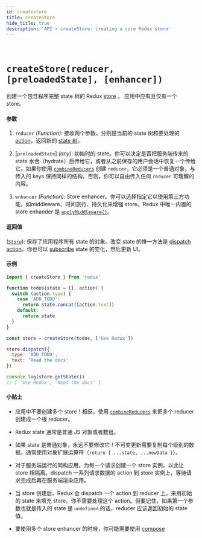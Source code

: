 ```yaml
---
id: createstore
title: createStore
hide_title: true
description: 'API > createStore: creating a core Redux store'
---
```


&nbsp;

# `createStore(reducer, [preloadedState], [enhancer])`

创建一个包含程序完整 state 树的 Redux [store](Store.md) 。
应用中应有且仅有一个 store。

#### 参数

1. `reducer` _(Function)_: 接收两个参数，分别是当前的 state 树和要处理的 [action](../understanding/thinking-in-redux/Glossary.md#action)，返回新的 [state 树](../understanding/thinking-in-redux/Glossary.md#state)。

2. [`preloadedState`] _(any)_: 初始时的 state。你可以决定是否把服务端传来的 state 水合（hydrate）后传给它，或者从之前保存的用户会话中恢复一个传给它。如果你使用 [`combineReducers`](combineReducers.md) 创建 `reducer`，它必须是一个普通对象，与传入的 keys 保持同样的结构。否则，你可以自由传入任何 `reducer` 可理解的内容。

3. `enhancer` _(Function)_: Store enhancer。你可以选择指定它以使用第三方功能，如middleware、时间旅行、持久化来增强 store。Redux 中唯一内置的 store enhander 是 [`applyMiddleware()`](./applyMiddleware.md)。

#### 返回值

([_`Store`_](Store.md)): 保存了应用程序所有 state 的对象。改变 state 的惟一方法是 [dispatch action](Store.md#dispatchaction)。你也可以 [subscribe](Store.md#subscribelistener) state 的变化，然后更新 UI。

#### 示例

```js
import { createStore } from 'redux'

function todos(state = [], action) {
  switch (action.type) {
    case 'ADD_TODO':
      return state.concat([action.text])
    default:
      return state
  }
}

const store = createStore(todos, ['Use Redux'])

store.dispatch({
  type: 'ADD_TODO',
  text: 'Read the docs'
})

console.log(store.getState())
// [ 'Use Redux', 'Read the docs' ]
```

#### 小贴士

- 应用中不要创建多个 store！相反，使用 [`combineReducers`](combineReducers.md) 来把多个 reducer 创建成一个根 reducer。

- Redux state 通常是普通 JS 对象或者数组。

- 如果 state 是普通对象，永远不要修改它！不可变更新需要复制每个级别的数据，通常使用对象扩展运算符（`return { ...state, ...newData }`）。

- 对于服务端运行的同构应用，为每一个请求创建一个 store 实例，以此让 store 相隔离。dispatch 一系列请求数据的 action 到 store 实例上，等待请求完成后再在服务端渲染应用。

- 当 store 创建后，Redux 会 dispatch 一个 action 到 reducer 上，来用初始的 state 来填充 store。你不需要处理这个 action。但要记住，如果第一个参数也就是传入的 state 是 `undefined` 的话，reducer 应该返回初始的 state 值。

- 要使用多个 store enhancer 的时候，你可能需要使用 [compose](./compose.md)

